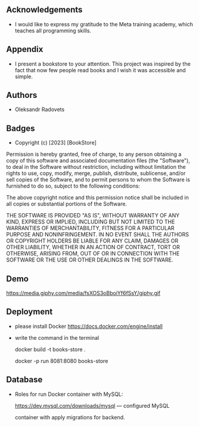 
## Acknowledgements

 - I would like to express my gratitude to the Meta training academy, which teaches all programming skills.


## Appendix

- I present a bookstore to your attention. This project was inspired by the fact that 
now few people read books and I wish it was accessible and simple.


## Authors

- Oleksandr Radovets


## Badges

- Copyright (c) [2023] [BookStore]

Permission is hereby granted, free of charge, to any person obtaining a copy
of this software and associated documentation files (the "Software"), to deal
in the Software without restriction, including without limitation the rights
to use, copy, modify, merge, publish, distribute, sublicense, and/or sell
copies of the Software, and to permit persons to whom the Software is
furnished to do so, subject to the following conditions:

The above copyright notice and this permission notice shall be included in all
copies or substantial portions of the Software.

THE SOFTWARE IS PROVIDED "AS IS", WITHOUT WARRANTY OF ANY KIND, EXPRESS OR
IMPLIED, INCLUDING BUT NOT LIMITED TO THE WARRANTIES OF MERCHANTABILITY,
FITNESS FOR A PARTICULAR PURPOSE AND NONINFRINGEMENT. IN NO EVENT SHALL THE
AUTHORS OR COPYRIGHT HOLDERS BE LIABLE FOR ANY CLAIM, DAMAGES OR OTHER
LIABILITY, WHETHER IN AN ACTION OF CONTRACT, TORT OR OTHERWISE, ARISING FROM,
OUT OF OR IN CONNECTION WITH THE SOFTWARE OR THE USE OR OTHER DEALINGS IN THE
SOFTWARE.


## Demo

https://media.giphy.com/media/fsXOS3oBboiYf6fSsY/giphy.gif


## Deployment

- please install Docker https://docs.docker.com/engine/install

- write the command in the terminal 

  docker build -t books-store .

  docker -p run 8081:8080 books-store

  





## Database


- Roles for run Docker container with MySQL:

  https://dev.mysql.com/downloads/mysql — configured MySQL   
  
  container with apply migrations for backend.